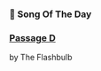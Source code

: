 ### 🎵 Song Of The Day

### [Passage D](https://open.spotify.com/track/0rS0eglXz6PClT30yiHUsL)

by The Flashbulb

